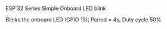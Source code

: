 ESP 32 Series 
Simple Onboard LED blink 

Blinks the onboard LED (GPIO 13); Period = 4s, Duty cycle 50%
